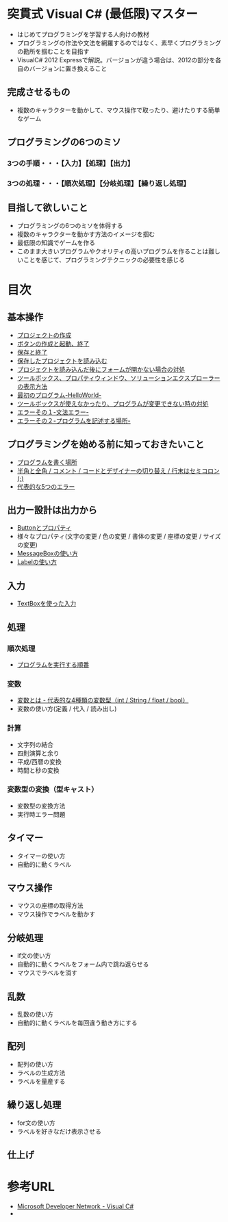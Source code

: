 突貫式 Visual C# (最低限)マスター
======

- はじめてプログラミングを学習する人向けの教材
- プログラミングの作法や文法を網羅するのではなく、素早くプログラミングの勘所を掴むことを目指す
- VisualC# 2012 Expressで解説。バージョンが違う場合は、2012の部分を各自のバージョンに置き換えること

## 完成させるもの
- 複数のキャラクターを動かして、マウス操作で取ったり、避けたりする簡単なゲーム

## プログラミングの6つのミソ
### 3つの手順・・・【入力】【処理】【出力】
### 3つの処理・・・【順次処理】【分岐処理】【繰り返し処理】

## 目指して欲しいこと
- プログラミングの6つのミソを体得する
- 複数のキャラクターを動かす方法のイメージを掴む
- 最低限の知識でゲームを作る
- このまま大きいプログラムやクオリティの高いプログラムを作ることは難しいことを感じて、プログラミングテクニックの必要性を感じる


# 目次
## 基本操作
- [プロジェクトの作成](http://am1tanaka.hatenablog.com/entry/2014/10/10/211051)
- [ボタンの作成と起動、終了](http://am1tanaka.hatenablog.com/entry/2014/10/10/224900)
- [保存と終了](http://am1tanaka.hatenablog.com/entry/2014/10/11/230331)
- [保存したプロジェクトを読み込む](http://am1tanaka.hatenablog.com/entry/2014/10/11/233341)
 - [プロジェクトを読み込んだ後にフォームが開かない場合の対処](http://am1tanaka.hatenablog.com/entry/2014/10/11/234108)
 - [ツールボックス、プロパティウィンドウ、ソリューションエクスプローラーの表示方法](http://am1tanaka.hatenablog.com/entry/2014/10/11/235041)
- [最初のプログラム-HelloWorld-](http://am1tanaka.hatenablog.com/entry/2014/10/12/000601)
 - [ツールボックスが使えなかったり、プログラムが変更できない時の対処](http://am1tanaka.hatenablog.com/entry/2014/10/12/001908)
 - [エラーその１-文法エラー-](http://am1tanaka.hatenablog.com/entry/2014/10/12/003225)
 - [エラーその２-プログラムを記述する場所-](http://am1tanaka.hatenablog.com/entry/2014/10/12/005237)


## プログラミングを始める前に知っておきたいこと
- [プログラムを書く場所](http://am1tanaka.hatenablog.com/entry/2014/10/12/142322)
- [半角と全角 / コメント / コードとデザイナーの切り替え / 行末はセミコロン(;)](http://am1tanaka.hatenablog.com/entry/2014/10/12/182213)
- [代表的な5つのエラー](http://am1tanaka.hatenablog.com/entry/2014/10/12/194617)


## 出力ー設計は出力から
- [Buttonとプロパティ](http://am1tanaka.hatenablog.com/entry/2014/10/13/214224)
 - 様々なプロパティ(文字の変更 / 色の変更 / 書体の変更 / 座標の変更 / サイズの変更)
- [MessageBoxの使い方](http://am1tanaka.hatenablog.com/entry/2014/10/18/154136)
- [Labelの使い方](http://am1tanaka.hatenablog.com/entry/2014/10/18/175122)


## 入力
- [TextBoxを使った入力](http://am1tanaka.hatenablog.com/entry/2014/10/21/224706)


## 処理
### 順次処理
- [プログラムを実行する順番](http://am1tanaka.hatenablog.com/entry/2014/10/26/212640)

### 変数
- [変数とは - 代表的な4種類の変数型（int / String / float / bool）](http://am1tanaka.hatenablog.com/entry/2014/10/27/001359)
- 変数の使い方(定義 / 代入 / 読み出し)

### 計算
- 文字列の結合
- 四則演算と余り
 - 平成/西暦の変換
 - 時間と秒の変換

### 変数型の変換（型キャスト）
- 変数型の変換方法
- 実行時エラー問題


## タイマー
- タイマーの使い方
- 自動的に動くラベル


## マウス操作
- マウスの座標の取得方法
- マウス操作でラベルを動かす


## 分岐処理
- if文の使い方
 - 自動的に動くラベルをフォーム内で跳ね返らせる
 - マウスでラベルを消す


## 乱数
- 乱数の使い方
 - 自動的に動くラベルを毎回違う動き方にする


## 配列
- 配列の使い方
- ラベルの生成方法
- ラベルを量産する


## 繰り返し処理
- for文の使い方
- ラベルを好きなだけ表示させる


## 仕上げ


# 参考URL
- [Microsoft Developer Network - Visual C#](http://msdn.microsoft.com/ja-jp/library/kx37x362.aspx)
- 



